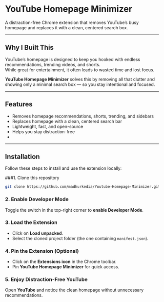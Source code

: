# YouTube Homepage Minimizer

A distraction-free Chrome extension that removes YouTube’s busy homepage and replaces it with a clean, centered search box.

---

## Why I Built This
YouTube’s homepage is designed to keep you hooked with endless recommendations, trending videos, and shorts.  
While great for entertainment, it often leads to wasted time and lost focus.  

**YouTube Homepage Minimizer** solves this by removing all that clutter and showing only a minimal search box — so you stay intentional and focused.

---

## Features
- Removes homepage recommendations, shorts, trending, and sidebars  
- Replaces homepage with a clean, centered search bar  
- Lightweight, fast, and open-source  
- Helps you stay distraction-free
- 
---

## Installation

Follow these steps to install and use the extension locally:

###1. Clone this repository
   ```bash
   git clone https://github.com/madhurkedia/Youtube-Homepage-Minimizer.git
```

### 2. Enable Developer Mode
Toggle the switch in the top-right corner to **enable Developer Mode**.

### 3. Load the Extension
- Click on **Load unpacked**.  
- Select the cloned project folder (the one containing `manifest.json`).  

### 4. Pin the Extension (Optional)
- Click on the **Extensions icon** in the Chrome toolbar.  
- Pin **YouTube Homepage Minimizer** for quick access.  

### 5. Enjoy Distraction-Free YouTube
Open **YouTube** and notice the clean homepage without unnecessary recommendations.  

